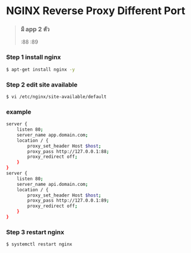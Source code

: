 # NGINX Reverse Proxy Different Port 

> ### มี app 2 ตัว
> :88
> :89

### Step 1 install nginx
```sh
$ apt-get install nginx -y
```

### Step 2 edit site available
```sh
$ vi /etc/nginx/site-available/default
```

### example
```sh
server {
    listen 80;
    server_name app.domain.com;
    location / {
        proxy_set_header Host $host;
        proxy_pass http://127.0.0.1:88;
        proxy_redirect off;
    }
}
server {
    listen 80;
    server_name api.domain.com;
    location / {
        proxy_set_header Host $host;
        proxy_pass http://127.0.0.1:89;
        proxy_redirect off;
    }
}
```

### Step 3 restart nginx
```sh
$ systemctl restart nginx
```